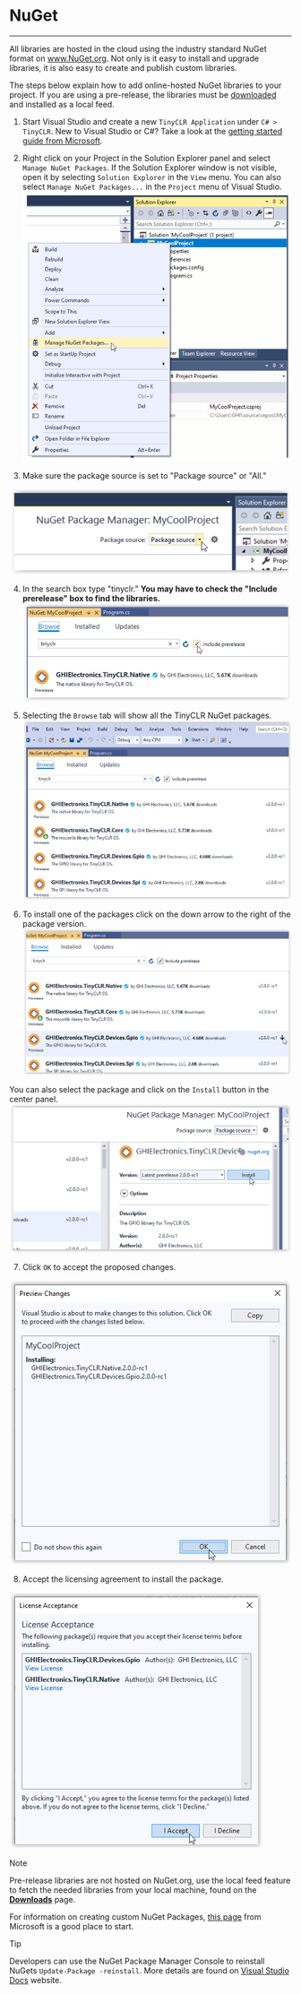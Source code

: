 # NuGet

---

All libraries are hosted in the cloud using the industry standard NuGet format on www.NuGet.org. Not only is it easy to install and upgrade libraries, it is also easy to create and publish custom libraries.
 
The steps below explain how to add online-hosted NuGet libraries to your project. If you are using a pre-release, the libraries must be [downloaded](../downloads.md) and installed as a local feed.

1. Start Visual Studio and create a new `TinyCLR Application` under `C# > TinyCLR`. New to Visual Studio or C#? Take a look at the [getting started guide from Microsoft](https://docs.microsoft.com/en-us/dotnet/csharp/getting-started/with-visual-studio).
2. Right click on your Project in the Solution Explorer panel and select `Manage NuGet Packages`.  If the Solution Explorer window is not visible, open it by selecting `Solution Explorer` in the `View` menu. You can also select `Manage NuGet Packages...` in the `Project` menu of Visual Studio.
![View Show Solution Explorer](images/select-manage-nuget-packages.gif)

3. Make sure the package source is set to "Package source" or "All."

![Set package source](images/package-source.png)

4. In the search box type "tinyclr." **You may have to check the "Include prerelease" box to find the libraries.**
![Search for TinyCLR](images/search-for-tinyclr.png)
5. Selecting the `Browse` tab will show all the TinyCLR NuGet packages.
![Browse NuGet Feed](images/browse-nuget-feed.png)

6. To install one of the packages click on the down arrow to the right of the package version.
![Add Nuget Package](images/add-nuget-package.png)

You can also select the package and click on the `Install` button in the center panel.
![Nuget-package-install-button](images/nuget-install-button.png)

7. Click `OK` to accept the proposed changes.

![Accept changes](images/accept-changes.png)

8. Accept the licensing agreement to install the package.

![Accept Agreement for NuGet](images/accept-agreement-for-nuget.png)

> [!Note]
> Pre-release libraries are not hosted on NuGet.org, use the local feed feature to fetch the needed libraries from your local machine, found on the [**Downloads**](../downloads.md) page.

For information on creating custom NuGet Packages, [this page](https://docs.microsoft.com/en-us/nuget/create-packages/creating-a-package) from Microsoft is a good place to start.

> [!Tip]
> Developers can use the NuGet Package Manager Console to reinstall NuGets `Update-Package -reinstall`. More details are found on [Visual Studio Docs](https://docs.microsoft.com/en-us/nuget/reference/ps-reference/ps-ref-update-package) website.

